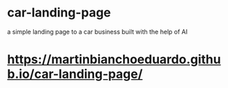 # car-landing-page
a simple landing page to a car business built with the help of AI

# https://martinbianchoeduardo.github.io/car-landing-page/
